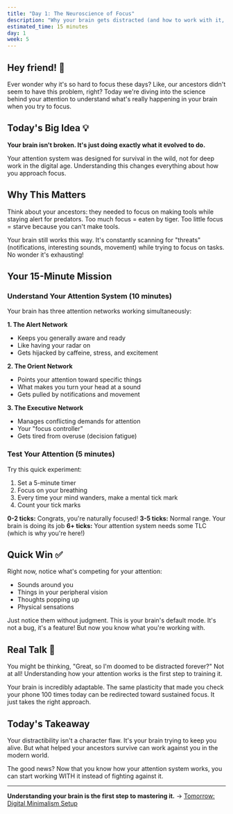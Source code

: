 ```yaml
---
title: "Day 1: The Neuroscience of Focus"
description: "Why your brain gets distracted (and how to work with it, not against it)"
estimated_time: 15 minutes
day: 1
week: 5
---
```


## Hey friend! 👋

Ever wonder why it's so hard to focus these days? Like, our ancestors didn't seem to have this problem, right? Today we're diving into the science behind your attention to understand what's really happening in your brain when you try to focus.

## Today's Big Idea 💡

**Your brain isn't broken. It's just doing exactly what it evolved to do.**

Your attention system was designed for survival in the wild, not for deep work in the digital age. Understanding this changes everything about how you approach focus.

## Why This Matters

Think about your ancestors: they needed to focus on making tools while staying alert for predators. Too much focus = eaten by tiger. Too little focus = starve because you can't make tools.

Your brain still works this way. It's constantly scanning for "threats" (notifications, interesting sounds, movement) while trying to focus on tasks. No wonder it's exhausting!

## Your 15-Minute Mission

### Understand Your Attention System (10 minutes)

Your brain has three attention networks working simultaneously:

**1. The Alert Network**
- Keeps you generally aware and ready
- Like having your radar on
- Gets hijacked by caffeine, stress, and excitement

**2. The Orient Network** 
- Points your attention toward specific things
- What makes you turn your head at a sound
- Gets pulled by notifications and movement

**3. The Executive Network**
- Manages conflicting demands for attention
- Your "focus controller"
- Gets tired from overuse (decision fatigue)

### Test Your Attention (5 minutes)

Try this quick experiment:
1. Set a 5-minute timer
2. Focus on your breathing
3. Every time your mind wanders, make a mental tick mark
4. Count your tick marks

**0-2 ticks:** Congrats, you're naturally focused!
**3-5 ticks:** Normal range. Your brain is doing its job
**6+ ticks:** Your attention system needs some TLC (which is why you're here!)

## Quick Win ✅

Right now, notice what's competing for your attention:
- Sounds around you
- Things in your peripheral vision
- Thoughts popping up
- Physical sensations

Just notice them without judgment. This is your brain's default mode. It's not a bug, it's a feature! But now you know what you're working with.

## Real Talk 💬

You might be thinking, "Great, so I'm doomed to be distracted forever?" Not at all! Understanding how your attention works is the first step to training it.

Your brain is incredibly adaptable. The same plasticity that made you check your phone 100 times today can be redirected toward sustained focus. It just takes the right approach.

## Today's Takeaway

Your distractibility isn't a character flaw. It's your brain trying to keep you alive. But what helped your ancestors survive can work against you in the modern world.

The good news? Now that you know how your attention system works, you can start working WITH it instead of fighting against it.

---

**Understanding your brain is the first step to mastering it.** → [Tomorrow: Digital Minimalism Setup](./02-digital-minimalism)